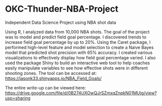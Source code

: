 # OKC-Thunder-NBA-Project
Independent Data Science Project using NBA shot data

Using R, I analyzed data from 10,000 NBA shots. The goal of the project was to model and predict field goal percentage. I discovered trends to increase field goal percentage by up to 20%. Using the Caret package, I performed high-level feature and model selection to create a Naive Bayes model that predicted shot precision with 65% accuracy. I created various visualizations to effectively display how field goal percentage varied. I also used the package Shiny to build an interactive web tool to help coaches easily manipulate variables to see how effective shots were in different shooting zones. The tool can be accessed at: 
https://jasonk33.shinyapps.io/NBA_Field_Goals/

The entire write-up can be viewed here:
https://drive.google.com/file/d/0B274UXOwQJrSZmxqZnpkN01MUjg/view?usp=sharing
